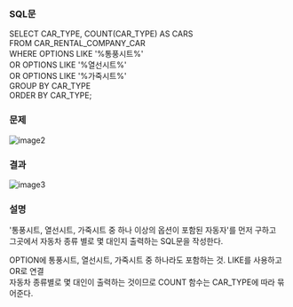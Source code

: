 ### SQL문
SELECT CAR_TYPE, COUNT(CAR_TYPE) AS CARS            
FROM CAR_RENTAL_COMPANY_CAR         
WHERE OPTIONS LIKE '%통풍시트%'         
    OR OPTIONS LIKE '%열선시트%'         
    OR OPTIONS LIKE '%가죽시트%'         
GROUP BY CAR_TYPE         
ORDER BY CAR_TYPE;         

### 문제  
![image2](https://user-images.githubusercontent.com/123911778/262203067-e70e9679-9f94-4c37-a851-8538f3df6d97.PNG)

### 결과
![image3](https://user-images.githubusercontent.com/123911778/262203069-ee017cf0-761f-4499-813c-331726d9ee99.PNG)

### 설명
'통풍시트, 열선시트, 가죽시트 중 하나 이상의 옵션이 포함된 자동자'를 먼저 구하고         
그곳에서 자동차 종류 별로 몇 대인지 출력하는 SQL문을 작성한다.         

OPTION에 통풍시트, 열선시트, 가죽시트 중 하나라도 포함하는 것. LIKE를 사용하고 OR로 연결  
자동차 종류별로 몇 대인이 출력하는 것이므로 COUNT 함수는 CAR_TYPE에 따라 묶어준다.  
